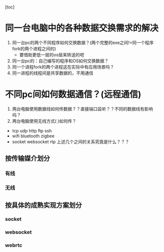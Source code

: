 [toc]

# 同一台电脑中的各种数据交换需求的解决

1. 同一台pc的两个不同程序如何交换数据？(两个完整的exe之间!=同一个程序fork的两个进程之间的)
	- 要借助更低一层的os层来转送的吧
2. 同一台pc的：自己编写的程序和OS如何交换数据？
3. 同一个进程fork的两个进程这在实际中有应用场景吗？
4. 同一进程的线程间是共享数据的，不用通信

## 




# 不同pc间如何数据通信？(远程通信)

1. 两台电脑使用数据线如何传数据？？直接端口监听？？不同的数据线有影响吗？
2. 两台电脑使用无线方式( )如何传？
- tcp udp http ftp ssh
- wifi bluetooth zigbee
- socket websocket rtp
上述几个之间的关系究竟是什么？？？

## 按传输媒介划分
### 有线
### 无线

## 按具体的成熟实现方案划分
### socket
### websocket
### webrtc

